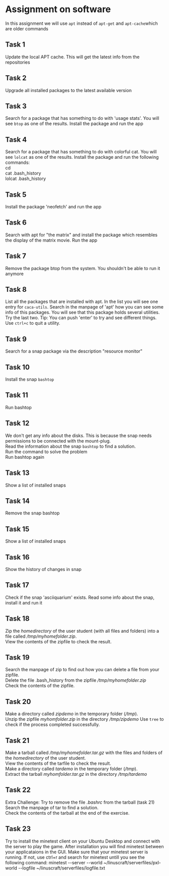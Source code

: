 # Assignment on software

In this assignment we will use `apt` instead of `apt-get` and `apt-cache`which are older commands

## Task 1
Update the local APT cache. This will get the latest info from the repositories  

## Task 2
Upgrade all installed packages to the latest available version  

## Task 3
Search for a package that has something to do with 'usage stats'. You will see `btop` as one of the results. Install the package and run the app  

## Task 4
Search for a package that has something to do with colorful cat. You will see `lolcat` as one of the results. Install the package and run the following commands:  
cd  
cat .bash_history  
lolcat .bash_history  
  
## Task 5
Install the package 'neofetch' and run the app  

## Task 6
Search with apt for "the matrix" and install the package which resembles the display of the matrix movie. Run the app  

## Task 7
Remove the package btop from the system. You shouldn't be able to run it anymore  

## Task 8
List all the packages that are installed with apt. In the list you will see one entry for `caca-utils`. Search in the manpage of 'apt' how you can see some info of this packages. You will see that this package holds several utilities. Try the last two. Tip: You can push 'enter' to try and see different things. Use `ctrl+c` to quit a utility.  

## Task 9
Search for a snap package via the description "resource monitor"    

## Task 10
Install the snap `bashtop`  

## Task 11
Run bashtop    

## Task 12
We don't get any info about the disks. This is because the snap needs permissions to be connected with the mount-plug.  
Read the information about the snap `bashtop` to find a solution.  
Run the command to solve the problem    
Run bashtop again  
  
## Task 13
Show a list of installed snaps  

## Task 14
Remove the snap bashtop  

## Task 15
Show a list of installed snaps  

## Task 16
Show the history of changes in snap  

## Task 17
Check if the snap 'asciiquarium' exists. Read some info about the snap, install it and run it  
    
## Task 18
Zip the _homedirectory_ of the user student (with all files and folders) into a file called _/tmp/myhomefolder.zip_.  
View the contents of the zipfile to check the result.  

## Task 19
Search the manpage of zip to find out how you can delete a file from your zipfile.  
Delete the file .bash_history from the zipfile _/tmp/myhomefolder.zip_  
Check the contents of the zipfile.  

## Task 20
Make a directory called _zipdemo_ in the temporary folder (_/tmp_).  
Unzip the zipfile _myhomfolder.zip_ in the directory _/tmp/zipdemo_ 
Use `tree` to check if the process completed successfully.
  
## Task 21
Make a tarball called _/tmp/myhomefolder.tar.gz_ with the files and folders of the _homedirectory_ of the user student.  
View the contents of the tarfile to check the result.  
Make a directory called _tardemo_ in the temporary folder (_/tmp_).  
Extract the tarball _myhomfolder.tar.gz_ in the directory _/tmp/tardemo_  
  
## Task 22
Extra Challenge: Try to remove the file _.bashrc_ from the tarball (task 21)  
Search the manpage of tar to find a solution.  
Check the contents of the tarball at the end of the exercise.   

## Task 23
Try to install the minetest client on your Ubuntu Desktop and connect with the server to play the game. After installation you will find minetest between your applicataions in the GUI.  Make sure that your minetest server is running. If not, use ctrl+r and search for minetest untill you see the following command: minetest --server --world ~/linuscraft/serverfiles/pxl-world --logfile ~/linuscraft/serverfiles/logfile.txt     

